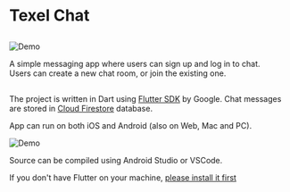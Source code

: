 # Texel Chat

##

![Demo](https://github.com/beersheba/texel-chat/blob/master/images/demo.gif)

A simple messaging app where users can sign up and log in to chat.<br>
Users can create a new chat room, or join the existing one.

##

The project is written in Dart using <a href="https://flutter.dev/">Flutter SDK</a> by Google.
Chat messages are stored in <a href="https://firebase.google.com/docs/firestore">Cloud Firestore</a> database.

App can run on both iOS and Android (also on Web, Mac and PC).

![Demo](https://github.com/beersheba/texel-chat/blob/master/images/chat.png)

Source can be compiled using Android Studio or VSCode.

If you don't have Flutter on your machine, <a href="https://flutter.dev/docs/get-started/install">please install it first</a>


